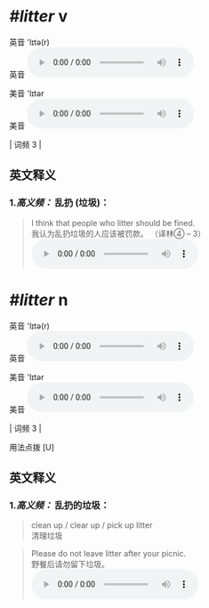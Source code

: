 # ***\#litter*** v
英音 'lɪtə(r)  
英音
<audio src="./media/litter-B.aac" controls="controls"></audio>

美音 'lɪtər  
美音
<audio src="./media/litter.aac" controls="controls"></audio>



| 词频 3 |  

英文释义
---
### 1.*高义频：* **乱扔 (垃圾)：**  

 > I think that people who litter should be fined.   
 > 我认为乱扔垃圾的人应该被罚款。  （译林④ – 3）  
<audio src="./media/litter-2.aac" controls="controls"></audio>


# ***\#litter*** n
英音 'lɪtə(r)  
英音
<audio src="./media/litter-B.aac" controls="controls"></audio>

美音 'lɪtər  
美音
<audio src="./media/litter.aac" controls="controls"></audio>



| 词频 3 |  

用法点拨  [U]

英文释义
---
### 1.*高义频：* **乱扔的垃圾：**  

 > clean up / clear up / pick up litter   
 > 清理垃圾    

 > Please do not leave litter after your picnic.  
 > 野餐后请勿留下垃圾。    
<audio src="./media/litter-1.aac" controls="controls"></audio>


